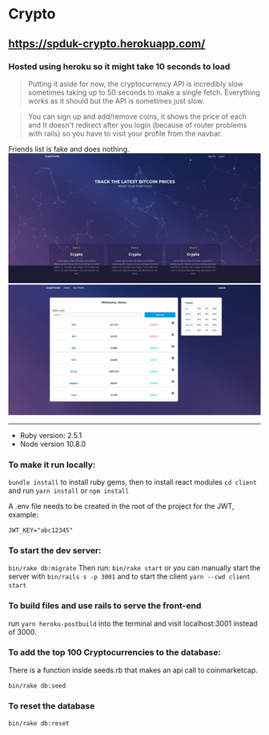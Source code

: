 # Crypto

## https://spduk-crypto.herokuapp.com/

### Hosted using heroku so it might take 10 seconds to load

> Putting it aside for now, the cryptocurrency API is incredibly slow sometimes taking up to 50 seconds to make a single fetch. Everything works as it should but the API is sometimes just slow.

> You can sign up and add/remove coins, it shows the price of each and It doesn't redirect after you login (because of router problems with rails) so you have to visit your profile from the navbar.

Friends list is fake and does nothing.
![](Crypto.jpg)
![](Profile.jpg)

---

- Ruby version: 2.5.1
- Node version 10.8.0

### To make it run locally:

`bundle install` to install ruby gems, then to install react modules `cd client` and run `yarn install` or `npm install`

A .env file needs to be created in the root of the project for the JWT, example:

```
JWT_KEY="abc12345"
```

### To start the dev server:

`bin/rake db:migrate`
Then run:
`bin/rake start` or you can manually start the server with `bin/rails s -p 3001` and to start the client `yarn --cwd client start`

### To build files and use rails to serve the front-end

run `yarn heroku-postbuild` into the terminal and visit localhost:3001 instead of 3000.

### To add the top 100 Cryptocurrencies to the database:

There is a function inside seeds.rb that makes an api call to coinmarketcap.

```
bin/rake db:seed
```

### To reset the database

```
bin/rake db:reset
```
